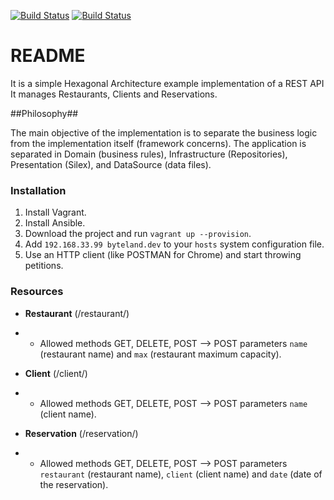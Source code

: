 [![Build Status](https://travis-ci.org/rubencougil/byteland.svg?branch=master)](https://travis-ci.org/rubencougil/byteland) [![Build Status](https://scrutinizer-ci.com/g/rubencougil/byteland/badges/build.png?b=master)](https://scrutinizer-ci.com/g/rubencougil/byteland/build-status/master)

# README #

It is a simple Hexagonal Architecture example implementation of a REST API
It manages Restaurants, Clients and Reservations.


##Philosophy##

The main objective of the implementation is to separate the business logic from the implementation
itself (framework concerns). The application is separated in Domain (business rules), Infrastructure
(Repositories), Presentation (Silex), and DataSource (data files).

### Installation ###

1. Install Vagrant.
2. Install Ansible.
3. Download the project and run `vagrant up --provision`.
4. Add `192.168.33.99 byteland.dev` to your `hosts` system configuration file.
5. Use an HTTP client (like POSTMAN for Chrome) and start throwing petitions.

### Resources ###

* **Restaurant** (/restaurant/)
* * Allowed methods GET, DELETE, POST
   --> POST parameters `name` (restaurant name) and `max` (restaurant maximum capacity).

* **Client** (/client/)
* * Allowed methods GET, DELETE, POST
   --> POST parameters `name` (client name).

* **Reservation** (/reservation/)
* * Allowed methods GET, DELETE, POST
  --> POST parameters `restaurant` (restaurant name), `client` (client name) and `date` (date of the reservation).


